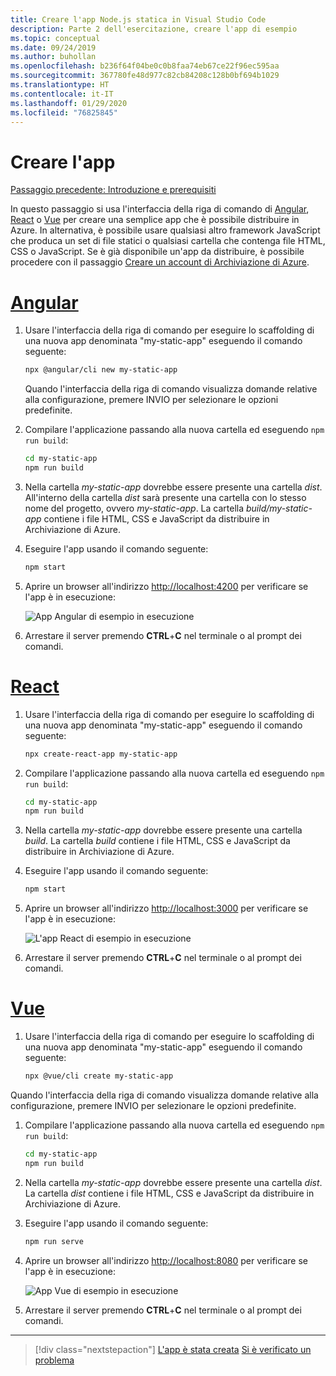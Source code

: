 ```yaml
---
title: Creare l'app Node.js statica in Visual Studio Code
description: Parte 2 dell'esercitazione, creare l'app di esempio
ms.topic: conceptual
ms.date: 09/24/2019
ms.author: buhollan
ms.openlocfilehash: b236f64f04be0c0b8faa74eb67ce22f96ec595aa
ms.sourcegitcommit: 367780fe48d977c82cb84208c128b0bf694b1029
ms.translationtype: HT
ms.contentlocale: it-IT
ms.lasthandoff: 01/29/2020
ms.locfileid: "76825845"
---
```

# <a name="create-the-app"></a>Creare l'app

[Passaggio precedente: Introduzione e prerequisiti](tutorial-vscode-static-website-node-01.md)

In questo passaggio si usa l'interfaccia della riga di comando di [Angular](https://cli.angular.io/), [React](https://github.com/facebook/create-react-app) o [Vue](https://cli.vuejs.org/) per creare una semplice app che è possibile distribuire in Azure. In alternativa, è possibile usare qualsiasi altro framework JavaScript che produca un set di file statici o qualsiasi cartella che contenga file HTML, CSS o JavaScript. Se è già disponibile un'app da distribuire, è possibile procedere con il passaggio [Creare un account di Archiviazione di Azure](tutorial-vscode-static-website-node-03.md).

# <a name="angulartabangular"></a>[Angular](#tab/angular)

1. Usare l'interfaccia della riga di comando per eseguire lo scaffolding di una nuova app denominata "my-static-app" eseguendo il comando seguente:

    ```bash
    npx @angular/cli new my-static-app
    ```

    Quando l'interfaccia della riga di comando visualizza domande relative alla configurazione, premere INVIO per selezionare le opzioni predefinite.

1. Compilare l'applicazione passando alla nuova cartella ed eseguendo `npm run build`:

    ```bash
    cd my-static-app
    npm run build
    ```

1. Nella cartella _my-static-app_ dovrebbe essere presente una cartella _dist_. All'interno della cartella _dist_ sarà presente una cartella con lo stesso nome del progetto, ovvero _my-static-app_. La cartella _build/my-static-app_ contiene i file HTML, CSS e JavaScript da distribuire in Archiviazione di Azure.

1. Eseguire l'app usando il comando seguente:

    ```bash
    npm start
    ```

1. Aprire un browser all'indirizzo [http://localhost:4200](http://localhost:4200) per verificare se l'app è in esecuzione:

    ![App Angular di esempio in esecuzione](media/static-website/local-app-angular.png)

1. Arrestare il server premendo **CTRL**+**C** nel terminale o al prompt dei comandi.

# <a name="reacttabreact"></a>[React](#tab/react)

1. Usare l'interfaccia della riga di comando per eseguire lo scaffolding di una nuova app denominata "my-static-app" eseguendo il comando seguente:

    ```bash
    npx create-react-app my-static-app
    ```

1. Compilare l'applicazione passando alla nuova cartella ed eseguendo `npm run build`:

    ```bash
    cd my-static-app
    npm run build
    ```

1. Nella cartella _my-static-app_ dovrebbe essere presente una cartella _build_. La cartella _build_ contiene i file HTML, CSS e JavaScript da distribuire in Archiviazione di Azure.

1. Eseguire l'app usando il comando seguente:

    ```bash
    npm start
    ```

1. Aprire un browser all'indirizzo [http://localhost:3000](http://localhost:3000) per verificare se l'app è in esecuzione:

    ![L'app React di esempio in esecuzione](media/static-website/local-app-react.png)

1. Arrestare il server premendo **CTRL**+**C** nel terminale o al prompt dei comandi.

# <a name="vuetabvue"></a>[Vue](#tab/vue)

1. Usare l'interfaccia della riga di comando per eseguire lo scaffolding di una nuova app denominata "my-static-app" eseguendo il comando seguente:

    ```bash
    npx @vue/cli create my-static-app
    ```

Quando l'interfaccia della riga di comando visualizza domande relative alla configurazione, premere INVIO per selezionare le opzioni predefinite.

1. Compilare l'applicazione passando alla nuova cartella ed eseguendo `npm run build`:

    ```bash
    cd my-static-app
    npm run build
    ```

1. Nella cartella _my-static-app_ dovrebbe essere presente una cartella _dist_. La cartella _dist_ contiene i file HTML, CSS e JavaScript da distribuire in Archiviazione di Azure.

1. Eseguire l'app usando il comando seguente:

     ```bash
     npm run serve
     ```

1. Aprire un browser all'indirizzo [http://localhost:8080](http://localhost:8080) per verificare se l'app è in esecuzione:

    ![App Vue di esempio in esecuzione](media/static-website/local-app-vue.png)

1. Arrestare il server premendo **CTRL**+**C** nel terminale o al prompt dei comandi.

---

> [!div class="nextstepaction"]
> [L'app è stata creata](tutorial-vscode-static-website-node-03.md) [Si è verificato un problema](https://www.research.net/r/PWZWZ52?tutorial=node-deployment-staticwebsite&step=create-app)
